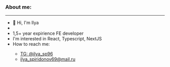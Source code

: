 ### About me:
<hr />
<ul>
  <li>👋 Hi, I'm Ilya <li> 
  <li>1,5+ year expirience FE developer</li>
  <li>I'm interested in React, Typescript, NextJS</li>
  <li>How to reach me:</li>
  <ul>
    <li><a href="https://t.me/ilya_sp96">TG: @ilya_sp96</a></li>
    <li><a href="mailto:ilya_spiridonov69@mail.ru">ilya_spiridonov69@mail.ru</a></li>
  </ul>
</ul>

<!--
**GakuseiS/GakuseiS** is a ✨ _special_ ✨ repository because its `README.md` (this file) appears on your GitHub profile.

Here are some ideas to get you started:

- 🔭 I’m currently working on ...
- 🌱 I’m currently learning ...
- 👯 I’m looking to collaborate on ...
- 🤔 I’m looking for help with ...
- 💬 Ask me about ...
- 📫 How to reach me: ...
- 😄 Pronouns: ...
- ⚡ Fun fact: ...
-->
